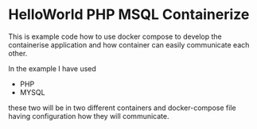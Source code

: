 # HelloWorld PHP MSQL Containerize

This is example code how to use docker compose to develop the containerise application and how container can easily communicate each other. 

In the example I have used 

- PHP
- MYSQL 

these two will be in two different containers and docker-compose file having configuration how they will communicate. 